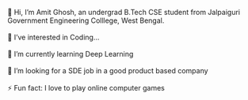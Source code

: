 👋 Hi, I’m Amit Ghosh, an undergrad B.Tech CSE student from Jalpaiguri Government Engineering Colllege, West Bengal.<br/><br/>
🔭 I’ve interested in Coding...<br/><br/>
🌱 I’m currently learning Deep Learning<br/><br/>
🔭 I’m looking for a SDE job in a good product based company<br/><br/>
⚡ Fun fact: I love to play online computer games
